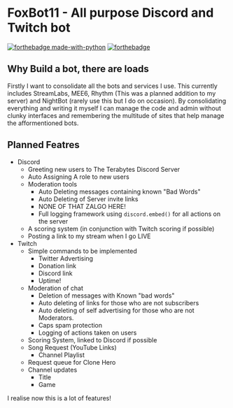 # FoxBot11 - All purpose Discord and Twitch bot

[![forthebadge made-with-python](http://ForTheBadge.com/images/badges/made-with-python.svg)](https://www.python.org/)
[![forthebadge](https://forthebadge.com/images/badges/60-percent-of-the-time-works-every-time.svg)](https://forthebadge.com)

## Why Build a bot, there are loads

Firstly I want to consolidate all the bots and services I use. This currently includes StreamLabs, MEE6, Rhythm (This was a planned addition to my server) and NightBot (rarely use this but I do on occasion).
By consolidating everything and writing it myself I can manage the code and admin without clunky interfaces and remembering the multitude of sites that help manage the afformentioned bots.

## Planned Featres

+ Discord
  + Greeting new users to The Terabytes Discord Server
  + Auto Assigning A role to new users
  + Moderation tools
    + Auto Deleting messages containing known "Bad Words"
    + Auto Deleting of Server invite links
    + NONE OF THAT ZALGO HERE!
    + Full logging framework using `discord.embed()` for all actions on the server
  + A scoring system (in conjunction with Twitch scoring if possible)
  + Posting a link to my stream when I go LIVE
+ Twitch
  + Simple commands to be implemented
    + Twitter Advertising
    + Donation link
    + Discord link
    + Uptime!
  + Moderation of chat
    + Deletion of messages with Known "bad words"
    + Auto deleting of links for those who are not subscribers
    + Auto deleting of self advertising for those who are not Moderators.
    + Caps spam protection
    + Logging of actions taken on users
  + Scoring System, linked to Discord if possible
  + Song Request (YouTube Links)
    + Channel Playlist
  + Request queue for Clone Hero
  + Channel updates
    + Title
    + Game

I realise now this is a lot of features!